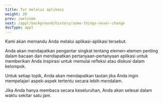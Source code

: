 ```yaml
---
title: Tur melalui aplikasi
weight: 20
prev: /welcome
next: /appl/background/history/some-things-never-change
docType: appl
---
```


Kami akan memandu Anda melalui aplikasi-aplikasi tersebut.

Anda akan mendapatkan pengantar singkat tentang elemen-elemen penting dalam bacaan dan mendapatkan pertanyaan-pertanyaan aplikasi untuk memberikan Anda inspirasi untuk memulai refleksi atau diskusi dalam kelompok.

Untuk setiap topik, Anda akan mendapatkan tautan jika Anda ingin mempelajari aspek-aspek tertentu secara lebih mendalam.

Jika Anda hanya membaca secara keseluruhan, Anda akan selesai dalam waktu sekitar satu jam.